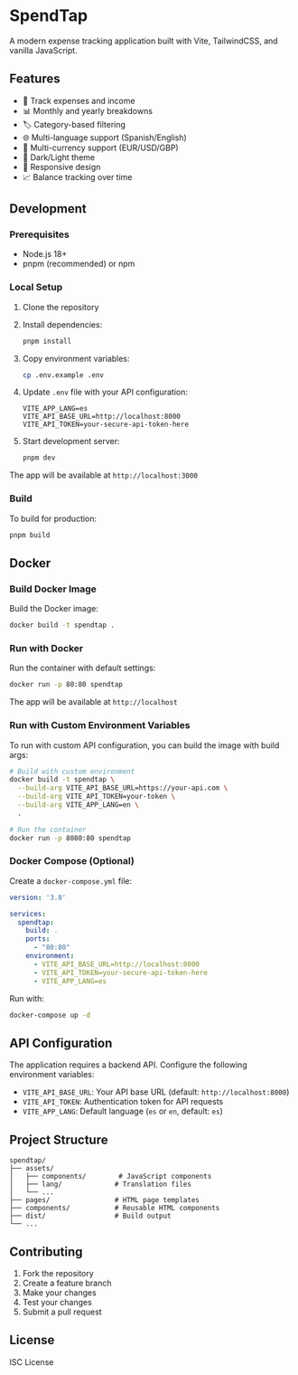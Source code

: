 # SpendTap

A modern expense tracking application built with Vite, TailwindCSS, and vanilla JavaScript.

## Features

- 💸 Track expenses and income
- 📊 Monthly and yearly breakdowns
- 🏷️ Category-based filtering
- 🌐 Multi-language support (Spanish/English)
- 💱 Multi-currency support (EUR/USD/GBP)
- 🌙 Dark/Light theme
- 📱 Responsive design
- 📈 Balance tracking over time

## Development

### Prerequisites

- Node.js 18+
- pnpm (recommended) or npm

### Local Setup

1. Clone the repository
2. Install dependencies:
   ```bash
   pnpm install
   ```

3. Copy environment variables:
   ```bash
   cp .env.example .env
   ```

4. Update `.env` file with your API configuration:
   ```
   VITE_APP_LANG=es
   VITE_API_BASE_URL=http://localhost:8000
   VITE_API_TOKEN=your-secure-api-token-here
   ```

5. Start development server:
   ```bash
   pnpm dev
   ```

The app will be available at `http://localhost:3000`

### Build

To build for production:

```bash
pnpm build
```

## Docker

### Build Docker Image

Build the Docker image:

```bash
docker build -t spendtap .
```

### Run with Docker

Run the container with default settings:

```bash
docker run -p 80:80 spendtap
```

The app will be available at `http://localhost`

### Run with Custom Environment Variables

To run with custom API configuration, you can build the image with build args:

```bash
# Build with custom environment
docker build -t spendtap \
  --build-arg VITE_API_BASE_URL=https://your-api.com \
  --build-arg VITE_API_TOKEN=your-token \
  --build-arg VITE_APP_LANG=en \
  .

# Run the container
docker run -p 8080:80 spendtap
```

### Docker Compose (Optional)

Create a `docker-compose.yml` file:

```yaml
version: '3.8'

services:
  spendtap:
    build: .
    ports:
      - "80:80"
    environment:
      - VITE_API_BASE_URL=http://localhost:8000
      - VITE_API_TOKEN=your-secure-api-token-here
      - VITE_APP_LANG=es
```

Run with:

```bash
docker-compose up -d
```

## API Configuration

The application requires a backend API. Configure the following environment variables:

- `VITE_API_BASE_URL`: Your API base URL (default: `http://localhost:8000`)
- `VITE_API_TOKEN`: Authentication token for API requests
- `VITE_APP_LANG`: Default language (`es` or `en`, default: `es`)

## Project Structure

```
spendtap/
├── assets/
│   ├── components/        # JavaScript components
│   ├── lang/             # Translation files
│   └── ...
├── pages/                # HTML page templates
├── components/           # Reusable HTML components
├── dist/                 # Build output
└── ...
```

## Contributing

1. Fork the repository
2. Create a feature branch
3. Make your changes
4. Test your changes
5. Submit a pull request

## License

ISC License